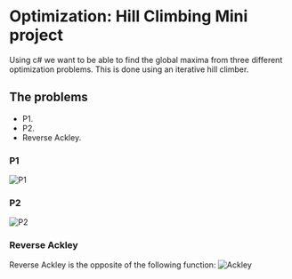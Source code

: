 # Optimization: Hill Climbing Mini project
Using c# we want to be able to find the global maxima from three different optimization problems. This is done using an iterative hill climber.

## The problems
* P1. 
* P2. 
* Reverse Ackley.

### P1
![P1][p1img]

### P2
![P2][p2img]

### Reverse Ackley
Reverse Ackley is the opposite of the following function:
![Ackley][p3img]


[p1img]: https://i.gyazo.com/f6f36f927b9ed77244fdec229eeeb6bf.png "P1"
[p2img]: https://i.gyazo.com/e8fb10a988544b56219825b3af2e6a9a.png "P2"
[p3img]: https://i.gyazo.com/ef8d73eea0ca1c78b31118d9d457e251.png "Reverse Ackley"